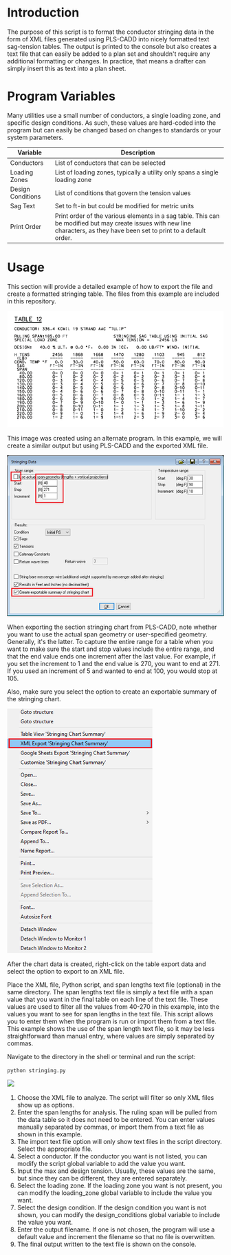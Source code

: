 # Introduction
The purpose of this script is to format the conductor stringing data in the form of XML files generated using PLS-CADD into nicely formatted text sag-tension tables. The output is printed to the console but also creates a text file that can easily be added to a plan set and shouldn't require any additional formatting or changes. In practice, that means a drafter can simply insert this as text into a plan sheet.

# Program Variables
Many utilities use a small number of conductors, a single loading zone, and specific design conditions. As such, these values are hard-coded into the program but can easily be changed based on changes to standards or your system parameters.

| Variable | Description | 
| --- | --- |
|Conductors | List of conductors that can be selected
|Loading Zones| List of loading zones, typically a utility only spans a single loading zone
|Design Conditions| List of conditions that govern the tension values
|Sag Text| Set to ft-in but could be modified for metric units
|Print Order| Print order of the various elements in a sag table. This can be modified but may create issues with new line characters, as they have been set to print to a default order.

# Usage
This section will provide a detailed example of how to export the file and create a formatted stringing table. The files from this example are included in this repository.

![alternate program output image](./images/img_0.png)

This image was created using an alternate program. In this example, we will create a similar output but using PLS-CADD and the exported XML file.

![PLS-CADD export settings](./images/img_1.png)

When exporting the section stringing chart from PLS-CADD, note whether you want to use the actual span geometry or user-specified geometry. Generally, it's the latter. To capture the entire range for a table when you want to make sure the start and stop values include the entire range, and that the end value ends one increment after the last value. For example, if you set the increment to 1 and the end value is 270, you want to end at 271. If you used an increment of 5 and wanted to end at 100, you would stop at 105.

Also, make sure you select the option to create an exportable summary of the stringing chart.

![PLS-CADD stringing XML file export](./images/img_2.png)

After the chart data is created, right-click on the table export data and select the option to export to an XML file.

Place the XML file, Python script, and span lengths text file (optional) in the same directory. The span lengths text file is simply a text file with a span value that you want in the final table on each line of the text file. These values are used to filter all the values from 40-270 in this example, into the values you want to see for span lengths in the text file. This script allows you to enter them when the program is run or import them from a text file. This example shows the use of the span length text file, so it may be less straightforward than manual entry, where values are simply separated by commas.

Navigate to the directory in the shell or terminal and run the script:

```python stringing.py```

![](./images/img_3.png)
1. Choose the XML file to analyze. The script will filter so only XML files show up as options.
2. Enter the span lengths for analysis. The ruling span will be pulled from the data table so it does not need to be entered. You can enter values manually separated by commas, or import them from a text file as shown in this example.
3. The import text file option will only show text files in the script directory. Select the appropriate file.
4. Select a conductor. If the conductor you want is not listed, you can modify the script global variable to add the value you want. 
5. Input the max and design tension. Usually, these values are the same, but since they can be different, they are entered separately.
6. Select the loading zone. If the loading zone you want is not present, you can modify the loading_zone global variable to include the value you want. 
7. Select the design condition. If the design condition you want is not shown, you can modify the design_conditions global variable to include the value you want. 
8. Enter the output filename. If one is not chosen, the program will use a default value and increment the filename so that no file is overwritten.
9. The final output written to the text file is shown on the console.